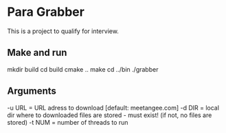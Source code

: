 # Para Grabber

This is a project to qualify for interview.

## Make and run
mkdir build
cd build
cmake ..
make
cd ../bin
./grabber

## Arguments
-u URL = URL adress to download [default: meetangee.com]
-d DIR = local dir where to downloaded files are stored
	 - must exist! (if not, no files are stored)
-t NUM = number of threads to run
